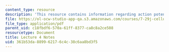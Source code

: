 ```yaml
---
content_type: resource
description: 'This resource contains information regarding action potential I. '
file: https://ol-ocw-studio-app-qa.s3.amazonaws.com/courses/7-29j-cellular-neurobiology-spring-2012/361b53da889962176c4c38c6aa8bd3f5_MIT7_29JS12_lecture4.pdf
file_type: application/pdf
parent_uid: c18fbdf6-570a-61ff-8377-ca8c8a2ce508
resourcetype: Document
title: Lecture 4 Notes
uid: 361b53da-8899-6217-6c4c-38c6aa8bd3f5
---
```

